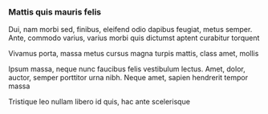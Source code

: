 ### Mattis quis mauris felis

Dui, nam morbi sed, finibus, eleifend odio dapibus feugiat, metus semper. Ante, commodo varius, varius morbi quis dictumst aptent curabitur torquent

Vivamus porta, massa metus cursus magna turpis mattis, class amet, mollis

Ipsum massa, neque nunc faucibus felis vestibulum lectus. Amet, dolor, auctor, semper porttitor urna nibh. Neque amet, sapien hendrerit tempor massa

Tristique leo nullam libero id quis, hac ante scelerisque


